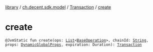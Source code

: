 [library](../../index.md) / [ch.decent.sdk.model](../index.md) / [Transaction](index.md) / [create](./create.md)

# create

`@JvmStatic fun create(ops: `[`List`](https://kotlinlang.org/api/latest/jvm/stdlib/kotlin.collections/-list/index.html)`<`[`BaseOperation`](../../ch.decent.sdk.model.operation/-base-operation/index.md)`>, chainId: `[`String`](https://kotlinlang.org/api/latest/jvm/stdlib/kotlin/-string/index.html)`, props: `[`DynamicGlobalProps`](../-dynamic-global-props/index.md)`, expiration: Duration): `[`Transaction`](index.md)
